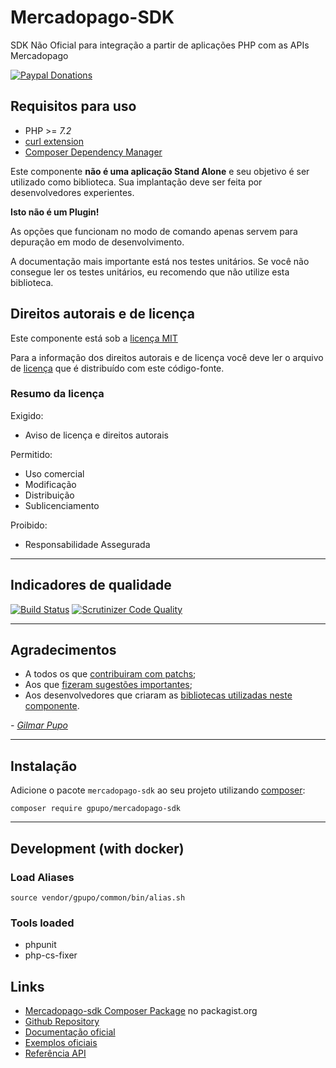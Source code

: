 # Mercadopago-SDK

SDK Não Oficial para integração a partir de aplicações PHP com as APIs Mercadopago


[![Paypal Donations](https://www.paypalobjects.com/en_US/i/btn/btn_donate_SM.gif)](https://www.paypal.com/cgi-bin/webscr?cmd=_s-xclick&hosted_button_id=WAQKVZJRG5AUJ&item_name=mercadopago-sdk)


## Requisitos para uso

* PHP >= *7.2*
* [curl extension](http://php.net/manual/en/intro.curl.php)
* [Composer Dependency Manager](http://getcomposer.org)

Este componente **não é uma aplicação Stand Alone** e seu objetivo é ser utilizado como biblioteca.
Sua implantação deve ser feita por desenvolvedores experientes.

**Isto não é um Plugin!**

As opções que funcionam no modo de comando apenas servem para depuração em modo de
desenvolvimento.

A documentação mais importante está nos testes unitários. Se você não consegue ler os testes unitários, eu recomendo que não utilize esta biblioteca.



## Direitos autorais e de licença

Este componente está sob a [licença MIT](https://github.com/gpupo/common-sdk/blob/master/LICENSE)

Para a informação dos direitos autorais e de licença você deve ler o arquivo
de [licença](https://github.com/gpupo/common-sdk/blob/master/LICENSE) que é distribuído com este código-fonte.

### Resumo da licença

Exigido:

- Aviso de licença e direitos autorais

Permitido:

- Uso comercial
- Modificação
- Distribuição
- Sublicenciamento

Proibido:

- Responsabilidade Assegurada



---

## Indicadores de qualidade

[![Build Status](https://secure.travis-ci.org/gpupo/mercadopago-sdk.png?branch=master)](http://travis-ci.org/gpupo/mercadopago-sdk)
[![Scrutinizer Code Quality](https://scrutinizer-ci.com/g/gpupo/mercadopago-sdk/badges/quality-score.png?b=master)](https://scrutinizer-ci.com/g/gpupo/mercadopago-sdk/?branch=master)

---

## Agradecimentos

* A todos os que [contribuiram com patchs](https://github.com/gpupo/mercadopago-sdk/contributors);
* Aos que [fizeram sugestões importantes](https://github.com/gpupo/mercadopago-sdk/issues);
* Aos desenvolvedores que criaram as [bibliotecas utilizadas neste componente](https://github.com/gpupo/mercadopago-sdk/blob/master/Resources/doc/libraries-list.md).

 _- [Gilmar Pupo](https://opensource.gpupo.com/)_


---

## Instalação

Adicione o pacote ``mercadopago-sdk`` ao seu projeto utilizando [composer](http://getcomposer.org):

    composer require gpupo/mercadopago-sdk

---

## Development (with docker)

### Load Aliases

    source vendor/gpupo/common/bin/alias.sh

### Tools loaded

- phpunit
- php-cs-fixer


## Links

* [Mercadopago-sdk Composer Package](https://packagist.org/packages/gpupo/mercadopago-sdk) no packagist.org
* [Github Repository](https://github.com/gpupo/mercadopago-sdk/)
* [Documentação oficial](https://www.mercadopago.com.br/developers/pt/plugins_sdks/sdks/official/php/)
* [Exemplos oficiais](https://github.com/mercadopago/code-examples)
* [Referência API](https://www.mercadopago.com.br/developers/pt/reference)
